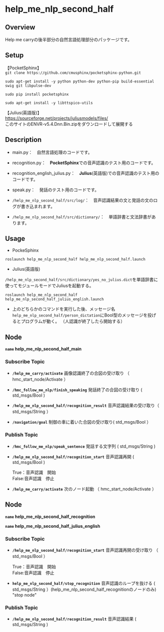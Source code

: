 # help_me_nlp_second_half
## Overview
Help me carryの後半部分の自然言語処理部分のパッケージです。

## Setup
【PocketSphinx】  
`git clone https://github.com/cmusphinx/pocketsphinx-python.git`

`sudo apt-get install -y python python-dev python-pip build-essential swig git libpulse-dev`

`sudo pip install pocketsphinx`

`sudo apt-get install -y libttspico-utils`

【Julius(英語版)】  
https://sourceforge.net/projects/juliusmodels/files/  
このサイトのENVR-v5.4.Dnn.Bin.zipをダウンロードして展開する  

## Description
* main.py：　自然言語処理のコードです。

* recognition.py：　**PocketSphinx**での音声認識のテスト用のコードです。

* recognition_english_julius.py：　**Julius**(英語版)での音声認識のテスト用のコードです。

* speak.py：　発話のテスト用のコードです。

* `/help_me_nlp_second_half/src/log/`：　音声認識結果の文と発話の文のログが書き込まれます。

* `/help_me_nlp_second_half/src/dictionary/`：　単語辞書と文法辞書があります。

## Usage
- PockeSphinx

```
roslaunch help_me_nlp_second_half help_me_nlp_second_half.launch
```

- Julius(英語版)

`/help_me_nlp_second_half/src/dictionary/yes_no_julius.dict`を単語辞書に使ってモジュールモードでJuliusを起動する。

```
roslaunch help_me_nlp_second_half help_me_nlp_second_half_julius_english.launch
```

* 上のどちらかのコマンドを実行した後、メッセージ名`help_me_nlp_second_half/person_dictation`にBool型のメッセージを投げるとプログラムが動く。
（人認識が終了したら開始する）

## Node
**`name` help_me_nlp_second_half_main**

### Subscribe Topic
* **`/help_me_carry/activate`** 画像認識終了の合図の受け取り （ hmc_start_node/Activate ）

* **`/hmc_follow_me_nlp/finish_speaking`** 発話終了の合図の受け取り ( std_msgs/Bool )

* **`/help_me_nlp_second_half/recognition_result`** 音声認識結果の受け取り（ std_msgs/String ）

* **`/navigation/goal`** 制御の車に着いた合図の受け取り( std_msgs/Bool ）

### Publish Topic
* **`/hmc_follow_me_nlp/speak_sentence`** 発話する文字列 ( std_msgs/String )

* **`/help_me_nlp_second_half/recognition_start`** 音声認識再開 ( std_msgs/Bool )

	True：音声認識　開始  
	False:音声認識　停止

* **`/help_me_carry/activate`** 次のノード起動 （ hmc_start_node/Activate ）

## Node
**`name` help_me_nlp_second_half_recognition**

**`name` help_me_nlp_second_half_julius_english**

### Subscribe Topic

* **`/help_me_nlp_second_half/recognition_start`** 音声認識再開の受け取り （ std_msgs/Bool ）

	True：音声認識　開始  
	False:音声認識　停止

* **`help_me_nlp_second_half/stop_recognition`** 音声認識のループを抜ける ( std_msgs/String ）(help_me_nlp_second_half_recognitionのノードのみ)
	"stop node"

### Publish Topic

* **`/help_me_nlp_second_half/recognition_result`** 音声認識結果 ( std_msgs/String )
